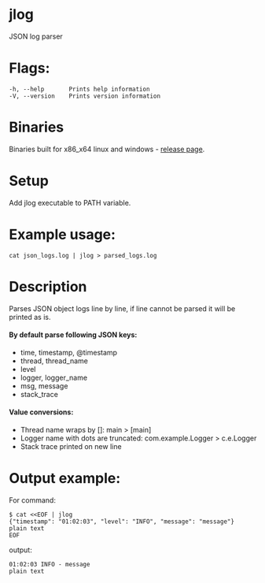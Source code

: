 # jlog
JSON log parser

# Flags:
```shell script
-h, --help       Prints help information
-V, --version    Prints version information
```

# Binaries
Binaries built for x86_x64 linux and windows - [release page](https://github.com/kuzyanov/jlog/releases).

# Setup
Add jlog executable to PATH variable.

# Example usage:
```shell script
cat json_logs.log | jlog > parsed_logs.log
```

# Description
Parses JSON object logs line by line, if line cannot be parsed it will be printed as is.
#### By default parse following JSON keys:
* time, timestamp, @timestamp
* thread, thread_name
* level
* logger, logger_name
* msg, message
* stack_trace

#### Value conversions:
* Thread name wraps by []: main > [main]
* Logger name with dots are truncated: com.example.Logger > c.e.Logger
* Stack trace printed on new line

# Output example:
For command:
```shell script
$ cat <<EOF | jlog
{"timestamp": "01:02:03", "level": "INFO", "message": "message"}
plain text
EOF
```
output:
```shell script
01:02:03 INFO - message
plain text
```